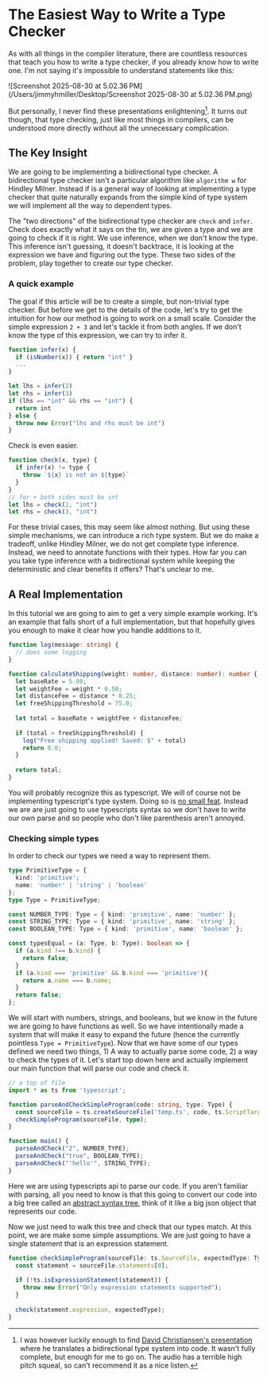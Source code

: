 # The Easiest Way to Write a Type Checker

As with all things in the compiler literature, there are countless resources that teach you how to write a type checker, if you already know how to write one. I'm not saying it's impossible to understand statements like this:

![Screenshot 2025-08-30 at 5.02.36 PM](/Users/jimmyhmiller/Desktop/Screenshot 2025-08-30 at 5.02.36 PM.png)

But personally, I never find these presentations enlightening[^1]. It turns out though, that type checking, just like most things in compilers, can be understood more directly without all the unnecessary complication. 

## The Key Insight

We are going to be implementing a bidirectional type checker. A bidirectional type checker isn't a particular algorithm like `algorithm w` for Hindley Milner. Instead if is a general way of looking at implementing a type checker that quite naturally expands from the simple kind of type system we will implement all the way to dependent types.

The "two directions" of the bidirectional type checker are `check` and `infer`. Check does exactly what it says on the tin, we are given a type and we are going to check if it is right. We use inference, when we don't know the type. This inference isn't guessing, it doesn't backtrace, it is looking at the expression we have and figuring out the type. These two sides of the problem, play together to create our type checker.

### A quick example

The goal if this article will be to create a simple, but non-trivial type checker. But before we get to the details of the code, let's try to get the intuition for how our method is going to work on a small scale. Consider the simple expression `2 + 3` and let's tackle it from both angles. If we don't know the type of this expression, we can try to infer it.

```javascript
function infer(x) {
  if (isNumber(x)) { return "int" }
  ...
}

let lhs = infer(2)
let rhs = infer(3)
if (lhs == "int" && rhs == "int") {
  return int
} else {
  throw new Error("lhs and rhs must be int")
}
```

Check is even easier.

```javascript
function check(x, type) {
  if infer(x) != type {
    throw `${x} is not an ${type}`
  }
}
// for + both sides must be int
let lhs = check(2, "int")
let rhs = check(3, "int")
```

For these trivial cases, this may seem like almost nothing. But using these simple mechanisms, we can introduce a rich type system. But we do make a tradeoff, unlike Hindley Milner, we do not get complete type inference. Instead, we need to annotate functions with their types. How far you can you take type inference with a bidirectional system while keeping the deterministic and clear benefits it offers? That's unclear to me.

## A Real Implementation

In this tutorial we are going to aim to get a very simple example working. It's an example that falls short of a full implementation, but that hopefully gives you enough to make it clear how you handle additions to it.

```typescript
function log(message: string) {
  // does some logging
}

function calculateShipping(weight: number, distance: number): number {
  let baseRate = 5.00;
  let weightFee = weight * 0.50;
  let distanceFee = distance * 0.25;
  let freeShippingThreshold = 75.0;
  
  let total = baseRate + weightFee + distanceFee;
  
  if (total > freeShippingThreshold) {
    log("Free shipping applied! Saved: $" + total)
    return 0.0;
  }
  
  return total;
}
```

You will probably recognize this as typescript. We will of course not be implementing typescript's type system. Doing so is [no small feat](https://github.com/microsoft/TypeScript/blob/main/src/compiler/checker.ts). Instead we are are just going to use typescripts syntax so we don't have to write our own parse and so people who don't like parenthesis aren't annoyed.

### Checking simple types

In order to check our types we need a way to represent them.

```typescript
type PrimitiveType = { 
  kind: 'primitive';
  name: 'number' | 'string' | 'boolean'
};
type Type = PrimitiveType;

const NUMBER_TYPE: Type = { kind: 'primitive', name: 'number' };
const STRING_TYPE: Type = { kind: 'primitive', name: 'string' };
const BOOLEAN_TYPE: Type = { kind: 'primitive', name: 'boolean' };

const typesEqual = (a: Type, b: Type): boolean => {
  if (a.kind !== b.kind) {
    return false;
  }
  if (a.kind === 'primitive' && b.kind === 'primitive'){
    return a.name === b.name;
  }
  return false;
};
```

We will start with numbers, strings, and booleans, but we know in the future we are going to have functions as well. So we have intentionally made a system that will make it easy to expand the future (hence the currently pointless `Type = PrimitiveType`). Now that we have some of our types defined we need two things, 1) A way to actually parse some code, 2) a way to check the types of it. Let's start top down here and actually implement our main function that will parse our code and check it.

```typescript
// a top of file
import * as ts from 'typescript';

function parseAndCheckSimpleProgram(code: string, type: Type) {
  const sourceFile = ts.createSourceFile('temp.ts', code, ts.ScriptTarget.Latest, true);
  checkSimpleProgram(sourceFile, type);
}

function main() {
  parseAndCheck("2", NUMBER_TYPE);
  parseAndCheck("true", BOOLEAN_TYPE);
  parseAndCheck("'hello'", STRING_TYPE);
}
```

Here we are using typescripts api to parse our code. If you aren't familiar with parsing, all you need to know is that this going to convert our code into a big tree called an [abstract syntax tree](https://astexplorer.net/#/gist/92c7e41b058764c983b97502bd8c29e2/9146943079dcecfd6fb16827d0b53001c7b85ff2), think of it like a big json object that represents our code.

Now we just need to walk this tree and check that our types match. At this point, we are make some simple assumptions. We are just going to have a single statement that is an expression statement.

```typescript
function checkSimpleProgram(sourceFile: ts.SourceFile, expectedType: Type): void {
  const statement = sourceFile.statements[0];
  
  if (!ts.isExpressionStatement(statement)) {
    throw new Error("Only expression statements supported");
  }
  
  check(statement.expression, expectedType);
}
```







[^1]: I was however luckily enough to find [David Christiansen's presentation](https://www.youtube.com/watch?v=utyBNDj7s2w) where he translates a bidirectional type system into code. It wasn't fully complete, but enough for me to go on. The audio has a terrible high pitch squeal, so can't recommend it as a nice listen.

